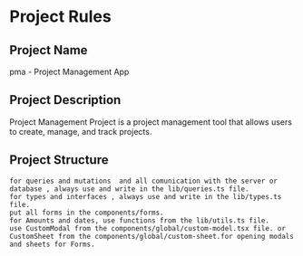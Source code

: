 # Project Rules

## Project Name

pma - Project Management App

## Project Description

Project Management Project is a project management tool that allows users to create, manage, and track projects.

## Project Structure

    for queries and mutations  and all comunication with the server or database , always use and write in the lib/queries.ts file.
    for types and interfaces , always use and write in the lib/types.ts file.
    put all forms in the components/forms.
    for Amounts and dates, use functions from the lib/utils.ts file.
    use CustomModal from the components/global/custom-model.tsx file. or CustomSheet from the components/global/custom-sheet.for opening modals and sheets for Forms.

